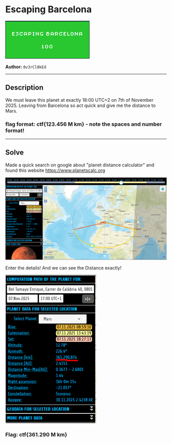 # Escaping Barcelona

![Proof](proof.png)

**Author:** `0v3rCl0kEd`  

---

## Description

We must leave this planet at exactly 18:00 UTC+2 on 7th of November 2025. Leaving from Barcelona so act quick and give me the distance to Mars.

### flag format: ctf{123.456 M km} - note the spaces and number format!

---

## Solve

Made a quick search on google about "planet distance calculator" and found this website https://www.planetscalc.org

![website](website.png)

Enter the details! And we can see the Distance exactly!

![flag](flag.png)

### Flag: ctf{361.290 M km}